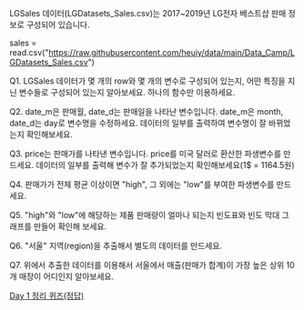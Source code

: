 
LGSales 데이터(LGDatasets_Sales.csv)는 2017~2019년 LG전자 베스트샵 판매 정보로 구성되어 있습니다.

sales = read.csv("https://raw.githubusercontent.com/heuiy/data/main/Data_Camp/LGDatasets_Sales.csv")

Q1. LGSales 데이터가 몇 개의 row와 몇 개의 변수로 구성되어 있는지, 어떤 특징을 지닌 변수들로 구성되어 있는지 알아보세요. 하나의 함수만 이용하세요.

Q2. date_m은 판매월, date_d는 판매일을 나타난 변수입니다. date_m은 month, date_d는 day로 변수명을 수정하세요. 데이터의 일부를 출력하여 변수명이 잘 바뀌었는지 확인해보세요.

Q3. price는 판매가를 나타낸 변수입니다. price를 미국 달러로 환산한 파생변수를 만드세요. 데이터의 일부를 출력해 변수가 잘 추가되었는지 확인해보세요(1$ = 1164.5원)

Q4. 판매가가 전체 평균 이상이면 "high", 그 외에는 "low"를 부여한 파생변수를 만드세요.

Q5. "high"와 "low"에 해당하는 제품 판매량이 얼마나 되는지 빈도표와 빈도 막대 그래프를 만들어 확인해 보세요.

Q6. "서울" 지역(region)을 추출해서 별도의 데이터를 만드세요.

Q7. 위에서 추출한 데이터를 이용해서 서울에서 매출(판매가 합계)이 가장 높은 상위 10개 매장이 어디인지 알아보세요. 

[Day 1 정리 퀴즈(정답)](https://colab.research.google.com/drive/1C0OyP-KBAaneC53p1lusHmHG2CxqFzkz?usp=sharing)
